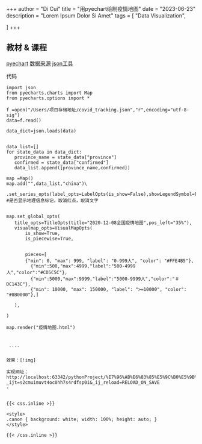 +++
author = "Di Cui"
title = "用pyechart绘制疫情地图"
date = "2023-06-23"
description = "Lorem Ipsum Dolor Si Amet"
tags = [
    "Data Visualization",

]
+++

## 教材 & 课程

[pyechart](https://05x-docs.pyecharts.org/#/zh-cn/)
[数据来源](https://github.com/canghailan/Wuhan-2019-nCoV/blob/master/Data/2020-12-08.json)
[json工具](https://www.bejson.com/)



代码

   ````
  import json
  from pyecharts.charts import Map
  from pyecharts.options import *

  f =open("/Users/项目存储地址/covid_tracking.json","r",encoding="utf-8-sig")
  data=f.read()

  data_dict=json.loads(data)


  data_list=[]
  for state_data in data_dict:
      province_name = state_data["province"]
      confirmed = state_data["confirmed"]
      data_list.append([province_name,confirmed])

  map =Map()
  map.add("",data_list,"china")\
      .set_series_opts(label_opts=LabelOpts(is_show=False),showLegendSymbol=False) #是否显示地理信息标记，取消红点，取消文字


  map.set_global_opts(
      title_opts=TitleOpts(title="2020-12-08全国疫情地图",pos_left="35%"),
      visualmap_opts=VisualMapOpts(
          is_show=True,
          is_piecewise=True,


          pieces=[
          {"min": 0, "max": 999, "label": "0-999人", "color": "#FFE4B5"},
            {"min":500,"max":4999,"label":"500-4999人","color":"#CD5C5C"},
            {"min":5000,"max":9999,"label":"5000-9999人","color":"＃DC143C"},
            {"min": 10000, "max": 150000, "label": ">=10000", "color": "#8B0000"},]

      ),

  )

  map.render("疫情地图.html")



    ````

效果：[!img]

实现网址： http://localhost:63342/pythonProject/%E7%96%AB%E6%83%85%E5%9C%B0%E5%9B%BE.html?_ijt=s2cmuimuvt4oc0hh7s4rdfsp0i&_ij_reload=RELOAD_ON_SAVE
- 


{{< css.inline >}}

<style>
.canon { background: white; width: 100%; height: auto; }
</style>

{{< /css.inline >}}


